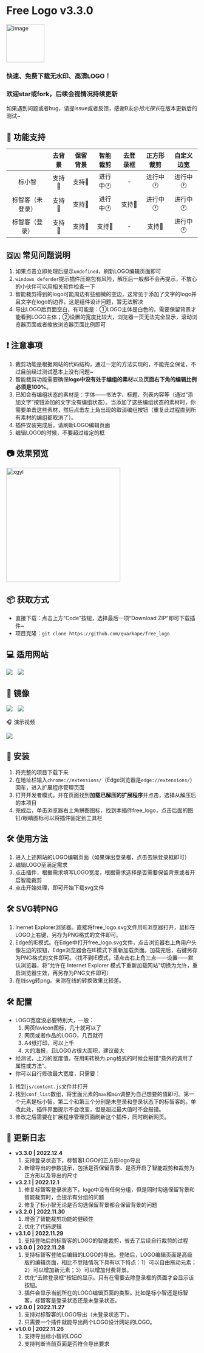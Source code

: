 #  Free Logo  v3.3.0

<img src="https://raw.githubusercontent.com/quarkape/free_logo/main/img/free_logo.png" alt="image" style="height:100px" />

### **快速**、**免费**下载无水印、高清LOGO！

### 欢迎star或fork，后续会视情况持续更新

如果遇到问题或者bug，请提issue或者反馈，感谢B友@*拾光探长*在版本更新后的测试~



## :game_die: 功能支持

|                  |  去背景   | 保留背景  |    智能裁剪    | 去登录框  |   正方形裁剪   |   自定义边宽   |
| :--------------: | :-------: | :-------: | :------------: | :-------: | :------------: | :------------: |
|      标小智      | 支持:100: | 支持:100: | 进行中:clock1: |     -     | 进行中:clock1: | 进行中:clock1: |
| 标智客（未登录） | 支持:100: | 支持:100: | 进行中:clock1: | 支持:100: | 进行中:clock1: | 进行中:clock1: |
|  标智客（登录）  | 支持:100: | 支持:100: |   支持:100:    |     -     |   支持:100:    | 进行中:clock1: |



## :qatar: 常见问题说明

1. 如果点击立即处理后提示`undefined`，刷新LOGO编辑页面即可
3. `windows defender`提示插件压缩包有风险，解压后一般都不会再提示，不放心的小伙伴可以用相关软件检查一下
5. 智能裁剪得到的logo可能周边有些细微的空边，这常见于添加了文字的logo并且文字在logo的边界，这是组件设计问题，暂无法解决
6. 导出LOGO后页面空白，有可能是：①LOGO主体是白色的，需要保留背景才能看到LOGO主体；②设置的宽度比较大，浏览器一页无法完全显示，滚动浏览器页面或者缩放浏览器页面比例即可



## :exclamation: 注意事项

1. 裁剪功能是根据网站的代码结构，通过一定的方法实现的，不能完全保证，不过目前经过测试基本上没有问题~
2. 智能裁剪功能需要确保**logo中没有处于编组的素材**以及**页面右下角的编辑比例必须是100%**。
3. 已知会有编组状态的素材是：字体——书法字、标题、列表内容等（通过“添加文字”按钮添加的文字没有编组状态）。当添加了这些编组状态的素材时，你需要单击这些素材，然后点击左上角出现的取消编组按钮（重复此过程直到所有素材的编组都取消了）。
4. 插件安装完成后，请刷新LOGO编辑页面
5. 编辑LOGO的时候，不要超过给定的框



## :camera: 效果预览

<img src="https://raw.githubusercontent.com/quarkape/free_logo/main/img/s3.png" alt="xgyl" style="width:300px" />



## :package: 获取方式

- 直接下载：点击上方“Code”按钮，选择最后一项“Download ZIP”即可下载插件~
- 项目克隆：`git clone https://github.com/quarkape/free_logo`



## :computer: 适用网站

[![](https://img.shields.io/static/v1?label=标小智&message=https://www.logosc.cn/&color=666&labelColor=0081ff)](https://www.logosc.cn/)&emsp;[![](https://img.shields.io/static/v1?label=标智客&message=https://www.logomaker.com.cn/&color=666&labelColor=00deb4)](https://www.logomaker.com.cn/)  



## :leaves: 镜像

[![](https://img.shields.io/badge/github-free_logo-lightgrey.svg?logo=GitHub)](https://github.com/quarkape/free_logo)&emsp;[![](https://img.shields.io/badge/gitee-free_logo-lightgrey.svg?logoColor=C71D23&logo=Gitee&labelColor=ffffff&color=c71d23)](https://gitee.com/quarkape/free_logo)



:headphones: 演示视频

 [![](https://img.shields.io/badge/bilibili-演示视频-red.svg?logo=Bilibili&color=00A1D6)](https://www.bilibili.com/video/BV1t84y1r71B?share_source=copy_web)



## :hammer: 安装

1. 将完整的项目下载下来
2. 在地址栏输入`chrome://extensions/`（Edge浏览器是`edge://extensions/`）回车，进入扩展程序管理页面
3. 打开开发者模式，并在页面找到**加载已解压的扩展程序**并点击，选择从解压后的本项目
5. 完成后，单击浏览器右上角拼图图标，找到本插件free_logo，点击后面的图钉/眼睛图标可以将插件固定到工具栏



## :hammer_and_wrench: 使用方法

1. 进入上述网站的LOGO编辑页面（如果弹出登录框，点击去除登录框即可）
5. 编辑LOGO至满足需求
6. 点击插件，根据需求填写LOGO宽度，根据需求选择是否需要保留背景或者开启智能裁剪
8. 点击开始处理，即可开始下载svg文件



## :hammer_and_wrench: SVG转PNG

1. Inernet Explorer浏览器。直接将free_logo.svg文件用IE浏览器打开，鼠标在LOGO上右键，另存为PNG格式的文件即可。
2. Edge的IE模式。在Edge中打开free_logo.svg文件，点击浏览器右上角用户头像左边的按钮，Edge浏览器会在IE模式下重新加载页面。加载完后，右键另存为PNG格式的文件即可。（找不到IE模式，请点击右上角三点——设置——默认浏览器，将“允许在 Internet Explorer 模式下重新加载网站”切换为允许，重启浏览器生效，再另存为PNG文件即可）
4. 在线svg转png。亲测在线的转换效果比较差。



## :hammer_and_wrench: 配置

- LOGO宽度没必要特别大，一般：
  1. 网页favicon图标，几十就可以了
  2. 网页或者作品的LOGO，几百就行
  3. A4纸打印，可以上千
  4. 大的海报，且LOGO占很大面积，建议最大
- 经测试，上万的宽度值，在用IE转换为.png格式的时候会报错“意外的调用了属性或方法”。
- 你可以自行修改最大宽度，只需要：
1. 找到`js/content.js`文件并打开
  2. 找到`conf_list`数组，将里面元素的`max`和`min`调整为自己想要的值即可。第一个元素是标小智，第二个和第三个分别是未登录和登录状态下的标智客的。单改此处，插件界面提示不会改变，但是超过最大值时不会报错。
  3. 修改之后需要在扩展程序管理页面刷新这个插件，同时刷新网页。



## :bookmark_tabs: 更新日志

- **v3.3.0 | 2022.12.4**
  1. 支持登录状态下，标智客LOGO的正方形logo导出
  2. 新增导出的参数提示，包括是否保留背景、是否开启了智能裁剪和裁剪为正方形以及导出的尺寸
- **v3.2.1 | 2022.12.1**
  1. 修复标智客登录状态下，logo中没有任何分组，但是同时勾选保留背景和智能裁剪时，会提示有分组的问题
  2. 修复了标小智无论是否勾选保留背景都会保留背景的问题
- **v3.2.0 | 2022.11.30**
  1. 增强了智能裁剪功能的健硕性
  2. 优化了代码逻辑
- **v3.1.0 | 2022.11.29**
  1. 支持登陆后的标智客的LOGO的智能裁剪，省去了后续自行裁剪的过程
- **v3.0.0 | 2022.11.28**
  1. 支持标智客登陆后编辑的LOGO的导出。登陆后，LOGO编辑页面是高级版的编辑页面，相比不登陆情况下具有以下特点：1）可以自由拖动元素；2）可以增加新元素；3）可以增加付费背景。
  2. 优化“去除登录框“按钮的显示。只有在需要去除登录框的页面才会显示该按钮。
  3. 插件会显示当前所在的LOGO编辑页面的类型。比如是标小智还是标智客，标智客是登录状态还是未登录状态。
- **v2.0.0 | 2022.11.27**
  1. 支持对标智客的LOGO导出（未登录状态下）。
  2. 只需要一个插件就能导出两个LOGO设计网站的LOGO。
- **v1.0.0 | 2022.11.26**
  1. 支持导出标小智的LOGO
  2. 支持判断当前页面是否符合导出要求
